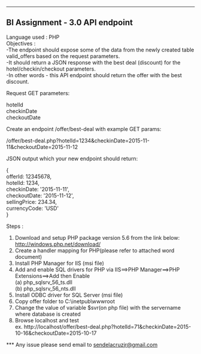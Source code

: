 --------------------------------
BI Assignment - 3.0 API endpoint
--------------------------------

Language used : PHP<br>
Objectives :	
-The endpoint should expose some of the data from the newly created table valid_offers based on the request parameters.<br> 
-It should return a JSON response with the best deal (discount) for the hotel/checkin/checkout parameters.<br> 
-In other words - this API endpoint should return the offer with the best discount.<br>

Request GET parameters:<br>

hotelId<br>
checkinDate<br>
checkoutDate<br>

Create an endpoint /offer/best-deal with example GET params:<br>

/offer/best-deal.php?hotelId=1234&checkinDate=2015-11-11&checkoutDate=2015-11-12<br>

JSON output which your new endpoint should return:<br>

{<br>
    offerId: 12345678,<br>
    hotelId: 1234,<br>
    checkinDate: '2015-11-11',<br>
    checkoutDate: '2015-11-12',<br>
    sellingPrice: 234.34,<br>
    currencyCode: 'USD'<br>
}<br>

Steps :<br>
1. Download and setup PHP package version 5.6 from the link below: <br>
http://windows.php.net/download/ <br>
2. Create a handler mapping for PHP(please refer to attached word document)<br>
3. Install PHP Manager for IIS (msi file)<br>
4. Add and enable SQL drivers for PHP via IIS==>PHP Manager==>PHP Extensions==>Add then Enable<br>
	(a) php_sqlsrv_56_ts.dll<br>
	(b) php_sqlsrv_56_nts.dll<br>
5. Install ODBC driver for SQL Server (msi file)<br>
6. Copy offer folder to C:\inetpub\wwwroot<br>
7. Change the value of variable $svr(on php file) with the servername where database is created <br>
8. Browse localhost and test <br>
ex. http://localhost/offer/best-deal.php?hotelId=71&checkinDate=2015-10-16&checkoutDate=2015-10-17<br>

*** Any issue please send email to sendelacruzjr@gmail.com

